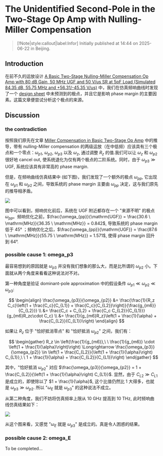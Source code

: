 # The Unidentified Second-Pole in the Two-Stage Op Amp with Nulling-Miller Compensation

> [!Note|style:callout|label:Infor]
Initially published at 14:44 on 2025-06-22 in Beijing.

## Introduction

在前不久的运放设计 [A Basic Two-Stage Nulling-Miller Compensation Op Amp with 80 dB Gain, 50 MHz UGF and 50 V/us SR at 5pF Load (Simulated 84.35 dB, 55.75 MHz and +56.31/-45.35 V/us)](<AnalogICDesigns/tsmc18rf_OpAmp__twoStage_single_Nulling-Miller__80dB_50MHz_50Vus.md>) 中，我们在仿真频响曲线时发现了一个 [design sheet](<AnalogICDesigns/Design Sheet for Basic Two-Stage Op Amp with Nulling-Miller Compensation.md>) 中未预测到的极点，并且它是影响 phase margin 的主要因素。这篇文章便尝试分析这个极点的来源。



## Discussion

### the contradiction

按照我们原先在文章 [Miller Compensation in Basic Two-Stage Op Amp](<AnalogIC/Miller Compensation in Basic Two-Stage Op Amp.md>) 中的推导，带有 nulling-Miller compensation 的两级运放（在中低频）应该具有三个极点和一个零点：$\omega_{p1},\ \omega_{p2},\ \omega_{p3}$ 以及 $\omega_{z}$, 通过调整 $R_z$ 的值.我们可以让 $\omega_{z}$ 和 $\omega_{p2}$ 很好地 cancel out, 使系统退化为仅有两个极点的二阶系统。同时，由于 $\omega_{p3} \gg \mathrm{UGF}$, 系统应该具有非常高的 phase margin.

但是，在频响曲线仿真结果中 (如下图)，我们发现了一个额外的极点 $\omega_{pp}$, 它出现在 $\omega_{p1}$ 和 $\omega_{p2}$ 之间，导致系统的 phase margin 主要由 $\omega_{pp}$ 决定，这与我们原先的推导相矛盾。

<!-- <div class="center"><img src="https://imagebank-0.oss-cn-beijing.aliyuncs.com/VS-PicGo/2025-06-22-14-58-29_The Unidentified Second-Pole in the Two-Stage Op Amp with Nulling-Miller Compensation.png"/></div> -->
<div class="center"><img src="https://imagebank-0.oss-cn-beijing.aliyuncs.com/VS-PicGo/2025-06-22-15-03-40_The Unidentified Second-Pole in the Two-Stage Op Amp with Nulling-Miller Compensation.png"/></div>

图中可以看到，频响优化前后，系统在 UGF 附近都存在一个 "来源不明" 的极点 $\omega_{pp}$。频响优化之前，$\frac{\omega_{pp}}{\mathrm{UGF}} = \frac{30.6 \ \mathrm{MHz}}{36.35 \ \mathrm{MHz}} = 0.842$, 导致系统的 phase margin 低于 45° ；频响优化之后，$\frac{\omega_{pp}}{\mathrm{UGF}} = \frac{87.6 \ \mathrm{MHz}}{55.75 \ \mathrm{MHz}} = 1.571$, 使得 phase margin 回升到 64°.

### possible cause 1: omega_p3

最容易想到的原因就是 $\omega_{p3}$ 并没有我们想象的那么大，而是比所谓的 $\omega_{p2}$ 小。下面就从两个角度来看看这种说法对不对。

第一种角度是验证 dominant-pole approximation 中的假设条件 $\omega_{p1} \ll \omega_{p2} \ll \omega_{p3}$:

$$
\begin{align}
\frac{\omega_{p3}}{\omega_{p2}} 
&= \frac{\frac{1}{R_z C_c}\left(1 + \frac{C_c}{C_{L1}} + \frac{C_c}{C_{L2}}\right)}{\frac{g_{m6}}{C_{L2}}}
\\
&= \frac{C_c + C_{L2} + \frac{C_c C_{L2}}{C_{L1}}}{g_{m6}R_zc\cdot C_c}
\\
&= \frac{1}{g_{m6}R_z}\left(1 + \frac{1}{\alpha} + \frac{C_{L2}}{C_{L1}}\right)
\end{align}
$$

如果让 $R_z$ 位于 "恰好抵消零点" 和 "恰好抵消 $\omega_{p2}$" 之间，我们有：

$$
\begin{gather}
R_z \in \left(\frac{1}{g_{m6}},\ \ \frac{1}{g_{m6}} \cdot \left(1 + \frac{1}{\alpha}\right)\right) \Longrightarrow 
\frac{\omega_{p3}}{\omega_{p2}} \in \left(1 + \frac{C_{L2}}{\left(1 + \frac{1}{\alpha}\right) C_{L1}},\ \ 1 + \frac{1}{\alpha} + \frac{C_{L2}}{C_{L1}}\right)
\end{gather}
$$

其中，"恰好抵消 $\omega_{p2}$" 对应 $\frac{\omega_{p3}}{\omega_{p2}} = 1 + \frac{C_{L2}}{\left(1 + \frac{1}{\alpha}\right) C_{L1}}$. 显然，由于 $C_{L2} \gg C_{L1}$ 是成立的，即使除以了 $1 + \frac{1}{\alpha}$, 这个比值仍然比 1 大得多，也就是 $\omega_{p3} \gg \omega_{p2}$. 所以 "$\omega_{E}$ 就是 $\omega_{p3}$" 的这种说法不成立。

从第二种角度，我们不妨将仿真频率上限从 10 GHz 提高到 10 THz, 此时频响曲线仿真结果如下：

<div class="center"><img src="https://imagebank-0.oss-cn-beijing.aliyuncs.com/VS-PicGo/2025-06-22-15-25-57_The Unidentified Second-Pole in the Two-Stage Op Amp with Nulling-Miller Compensation.png"/></div>

从这个图来看，又感觉 "$\omega_{E}$ 就是 $\omega_{p3}$" 是成立的。真是令人困惑的结果。



### possible cause 2: omega_E

To be completed...
